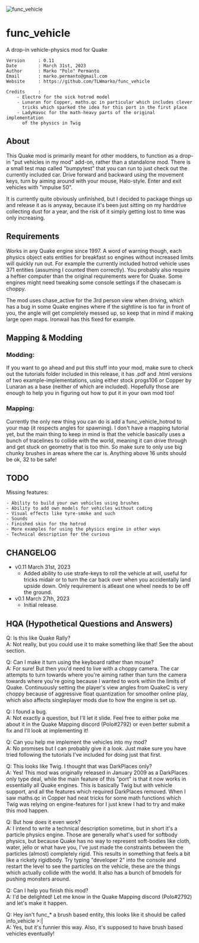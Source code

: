 ![func_vehicle](https://user-images.githubusercontent.com/3429506/227857251-4de81fcd-b441-45ba-9282-a176b20a5a2e.png)
# func_vehicle
A drop-in vehicle-physics mod for Quake

    Version     : 0.11
    Date        : March 31st, 2023
    Author      : Marko "Polo" Permanto
    Email       : marko.permanto@gmail.com
    Website     : https://github.com/TLWmarko/func_vehicle
    
    Credits     :
        - Electro for the sick hotrod model
        - Lunaran for Copper, maths.qc in particular which includes clever
          tricks which sparked the idea for this port in the first place
        - LadyHavoc for the math-heavy parts of the original implementation
          of the physics in Twig

## About
This Quake mod is primarily meant for other modders, to function as a drop-in "put vehicles in my mod" add-on, rather than a standalone mod. There is a small test map called "bumpytest" that you can run to just check out the currently included car. Drive forward and backward using the movement keys, turn by aiming around with your mouse, Halo-style. Enter and exit vehicles with "impulse 50".

It is currently quite obviously unfinished, but I decided to package things up and release it as is anyway, because it's been just sitting on my harddrive collecting dust for a year, and the risk of it simply getting lost to time was only increasing.

## Requirements
Works in any Quake engine since 1997. A word of warning though, each physics object eats entities for breakfast so engines without increased limits will quickly run out. For example the currently included hotrod vehicle uses 371 entities (assuming I counted them correctly). You probably also require a heftier computer than the original requirements were for Quake. Some engines might need tweaking some console settings if the chasecam is choppy.

The mod uses chase_active for the 3rd person view when driving, which has a bug in some Quake engines where if the sightline is too far in front of you, the angle will get completely messed up, so keep that in mind if making large open maps. Ironwail has this fixed for example.

## Mapping & Modding
### Modding:
If you want to go ahead and put this stuff into your mod, make sure to check out the tutorials folder included in this release, it has .pdf and .html versions of two example-implementations, using either stock progs106 or Copper by Lunaran as a base (neither of which are included). Hopefully those are enough to help you in figuring out how to put it in your own mod too!

### Mapping:
Currently the only new thing you can do is add a func_vehicle_hotrod to your map (it respects angles for spawning). I don't have a mapping tutorial yet, but the main thing to keep in mind is that the vehicle basically uses a bunch of tracelines to collide with the world, meaning it can drive through and get stuck on geometry that is too thin. So make sure to only use big chunky brushes in areas where the car is. Anything above 16 units should be ok, 32 to be safe!

## TODO
Missing features:

    - Ability to build your own vehicles using brushes
    - Ability to add own models for vehicles without coding
    - Visual effects like tyre-smoke and such
    - Sounds
    - Finished skin for the hotrod
    - More examples for using the physics engine in other ways
    - Technical description for the curious

## CHANGELOG
- v0.11 March 31st, 2023
    - Added ability to use strafe-keys to roll the vehicle at will, useful for tricks midair or to turn the car back over when you accidentally land upside down. Only requirement is atleast one wheel needs to be off the ground.
- v0.1 March 27th, 2023
    - Initial release.

## HQA (Hypothetical Questions and Answers)
Q: Is this like Quake Rally?  
A: Not really, but you could use it to make something like that! See the about section.  

Q: Can I make it turn using the keyboard rather than mouse?  
A: For sure! But then you'd need to live with a choppy camera. The car  attempts to turn towards where you're aiming rather than turn the camera towards where you're going because I wanted to work within the limits of Quake. Continuously setting the player's view angles from QuakeC is very choppy because of aggressive float quantization for smoother online play, which also affects singleplayer mods due to how the engine is set up.  

Q: I found a bug.  
A: Not exactly a question, but I'll let it slide. Feel free to either poke me about it in the Quake Mapping discord (Polo#2792) or even better submit a fix and I'll look at implementing it!  

Q: Can you help me implement the vehicles into my mod?  
A: No promises but I can probably give it a look. Just make sure you have tried following the tutorials I've included for doing just that first.  

Q: This looks like Twig. I thought that was DarkPlaces only?  
A: Yes! This mod was originally released in January 2009 as a DarkPlaces only type deal, while the main feature of this "port" is that it now works in essentially all Quake engines. This is basically Twig but with vehicle support, and all the features which required DarkPlaces removed. When I saw maths.qc in Copper had neat tricks for some math functions which Twig was relying on engine-features for I just knew I had to try and make this mod happen.  

Q: But how does it even work?  
A: I intend to write a technical description sometime, but in short it's a particle physics engine. Those are generally what's used for softbody physics, but because Quake has no way to represent soft-bodies like cloth, water, jello or what have you, I've just made the constraints between the particles (almost) completely rigid. This results in something that feels a bit like a rickety rigidbody. Try typing "developer 2" into the console and restart the level to see the particles on the vehicle, these are the things which actually collide with the world. It also has a bunch of bmodels for pushing monsters around.  

Q: Can I help you finish this mod?  
A: I'd be delighted! Let me know in the Quake Mapping discord (Polo#2792) and let's make it happen.  

Q: Hey isn't func_* a brush based entity, this looks like it should be called info_vehicle >:|  
A: Yes, but it's funnier this way. Also, it's supposed to have brush based vehicles eventually!
